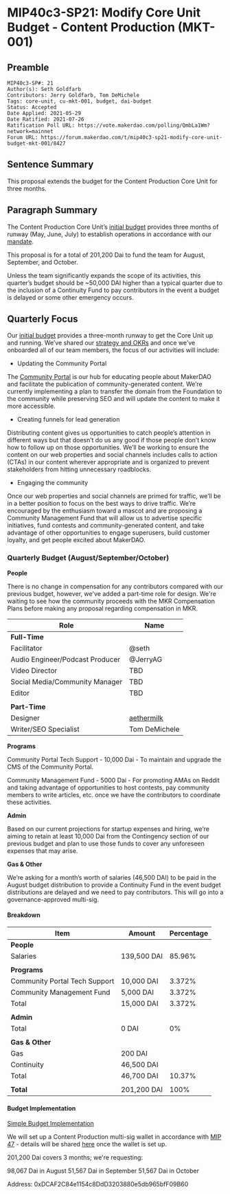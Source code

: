 # MIP40c3-SP21: Modify Core Unit Budget - Content Production (MKT-001)

## Preamble

```
MIP40c3-SP#: 21
Author(s): Seth Goldfarb
Contributors: Jerry Goldfarb, Tom DeMichele
Tags: core-unit, cu-mkt-001, budget, dai-budget
Status: Accepted
Date Applied: 2021-05-29
Date Ratified: 2021-07-26
Ratification Poll URL: https://vote.makerdao.com/polling/QmbLa1Wm?network=mainnet
Forum URL: https://forum.makerdao.com/t/mip40c3-sp21-modify-core-unit-budget-mkt-001/8427
```

## Sentence Summary

This proposal extends the budget for the Content Production Core Unit for three months.

## Paragraph Summary

The Content Production Core Unit’s [initial budget](https://forum.makerdao.com/t/mip40c3-sp5-core-unit-budget-mkt-001/) provides three months of runway (May, June, July) to establish operations in accordance with our [mandate](https://forum.makerdao.com/t/mip39c2-sp5-content-production-core-unit-mkt-001/6823).

This proposal is for a total of 201,200 Dai to fund the team for August, September, and October.

Unless the team significantly expands the scope of its activities, this quarter’s budget should be ~50,000 DAI higher than a typical quarter due to the inclusion of a Continuity Fund to pay contributors in the event a budget is delayed or some other emergency occurs.

## Quarterly Focus

Our [initial budget](https://forum.makerdao.com/t/mip40c3-sp5-core-unit-budget-mkt-001/6824) provides a three-month runway to get the Core Unit up and running. We’ve shared our [strategy and OKRs](https://www.notion.so/Mandate-OKRs-and-Content-Strategy-2bcb2eafb39c4315884faf6120a061fa) and once we’ve onboarded all of our team members, the focus of our activities will include:

* Updating the Community Portal

The [Community Portal](https://community-development.makerdao.com/) is our hub for educating people about MakerDAO and facilitate the publication of community-generated content. We’re currently implementing a plan to transfer the domain from the Foundation to the community while preserving SEO and will update the content to make it more accessible.

* Creating funnels for lead generation

Distributing content gives us opportunities to catch people’s attention in different ways but that doesn’t do us any good if those people don’t know how to follow up on those opportunities. We’ll be working to ensure the content on our web properties and social channels includes calls to action (CTAs) in our content wherever appropriate and is organized to prevent stakeholders from hitting unnecessary roadblocks.

* Engaging the community

Once our web properties and social channels are primed for traffic, we’ll be in a better position to focus on the best ways to drive traffic. We’re encouraged by the enthusiasm toward a mascot and are proposing a Community Management Fund that will allow us to advertise specific initiatives, fund contests and community-generated content, and take advantage of other opportunities to engage superusers, build customer loyalty, and get people excited about MakerDAO.

### Quarterly Budget (August/September/October)

**People**

There is no change in compensation for any contributors compared with our previous budget, however, we've added a part-time role for design. We're waiting to see how the community proceeds with the MKR Compensation Plans before making any proposal regarding compensation in MKR.

| Role | Name |
| --- | --- |
| **Full-Time** |
| Facilitator | @seth |
| Audio Engineer/Podcast Producer | @JerryAG |
| Video Director | TBD |
| Social Media/Community Manager | TBD |
| Editor | TBD |
|||
|**Part-Time**||
| Designer | [aethermilk](http://aethermilk.com/) |
| Writer/SEO Specialist | Tom DeMichele |

**Programs**

Community Portal Tech Support - 10,000 Dai - To maintain and upgrade the CMS of the Community Portal.

Community Management Fund - 5000 Dai - For promoting AMAs on Reddit and taking advantage of opportunities to host contests, pay community members to write articles, etc. once we have the contributors to coordinate these activities.

**Admin**

Based on our current projections for startup expenses and hiring, we’re aiming to retain at least 10,000 Dai from the Contingency section of our previous budget and plan to use those funds to cover any unforeseen expenses that may arise.

**Gas & Other**

We’re asking for a month’s worth of salaries (46,500 DAI) to be paid in the August budget distribution to provide a Continuity Fund in the event budget distributions are delayed and we need to pay contributors. This will go into a governance-approved multi-sig.

#### Breakdown

| Item | Amount | Percentage |
| --- | --- | ---
| **People** |
|Salaries | 139,500 DAI | 85.96% |
|||
|**Programs**||
| Community Portal Tech Support | 10,000 DAI | 3.372% |
| Community Management Fund | 5,000 DAI | 3.372% |
| Total | 15,000 DAI | 3.372% |
|||
|**Admin**||
| Total | 0 DAI | 0% |
|||
|**Gas & Other**||
| Gas | 200 DAI |
| Continuity | 46,500 DAI|
| Total | 46,700 DAI | 10.37% |
|||
|**Total**| 201,200 DAI | 100% |

#### Budget Implementation

[Simple Budget Implementation](https://mips.makerdao.com/mips/details/60626de7e65b747f996b3d78#simple-budget-implementations)

We will set up a Content Production multi-sig wallet in accordance with [MIP 47](https://forum.makerdao.com/t/mip47-makerdao-multisignature-wallet-management/6338) - details will be shared [here](https://forum.makerdao.com/t/adding-content-production-multisig/8428) once the wallet is set up.

201,200 Dai covers 3 months; we're requesting:

98,067 Dai in August
51,567 Dai in September
51,567 Dai in October

Address: 0xDCAF2C84e1154c8DdD3203880e5db965bfF09B60
